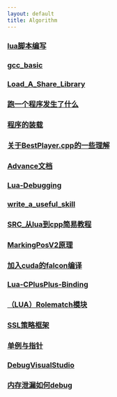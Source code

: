 ```yaml
---
layout: default 
title: Algorithm
---
```

### [lua脚本编写](lua脚本编写.md)
### [gcc_basic](gcc_basic.md)
### [Load_A_Share_Library](Load_A_Share_Library.md)
### [跑一个程序发生了什么](跑一个程序发生了什么.md)
### [程序的装载](程序的装载.md)
### [关于BestPlayer.cpp的一些理解](关于BestPlayer.cpp的一些理解.md)
### [Advance文档](Advance文档.md)
### [Lua-Debugging](Lua-Debugging.md)
### [write_a_useful_skill](write_a_useful_skill.md)
### [SRC_从lua到cpp简易教程](SRC_从lua到cpp简易教程.md)
### [MarkingPosV2原理](MarkingPosV2原理.md)
### [加入cuda的falcon编译](加入cuda的falcon编译.md)
### [Lua-CPlusPlus-Binding](Lua-CPlusPlus-Binding.md)
### [（LUA）Rolematch模块](（LUA）Rolematch模块.md)
### [SSL策略框架](SSL策略框架.md)
### [单例与指针](单例与指针.md)
### [DebugVisualStudio](DebugVisualStudio.md)
### [内存泄漏如何debug](内存泄漏如何debug.md)
